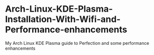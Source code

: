 # Arch-Linux-KDE-Plasma-Installation-With-Wifi-and-Performance-enhancements
My Arch Linux KDE Plasma guide to Perfection and some performance enhancements
